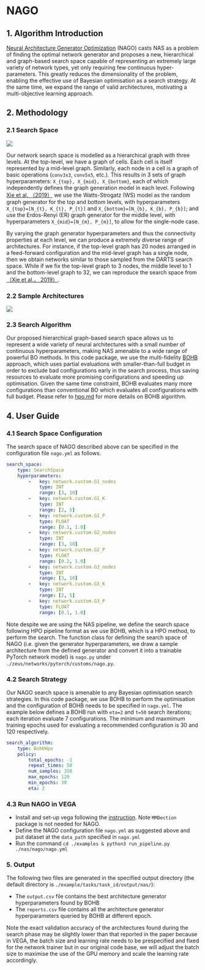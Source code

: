 # NAGO

## 1. Algorithm Introduction

[Neural Architecture Generator Optimization](https://arxiv.org/abs/2004.01395) (NAGO) casts NAS as a problem of finding the optimal network generator and proposes a new, hierarchical and graph-based search space capable of representing an extremely large variety of network types, yet only requiring few continuous hyper-parameters. This greatly reduces the dimensionality of the problem, enabling the effective use of Bayesian optimisation as a search strategy. At the same time, we expand the range of valid architectures, motivating a multi-objective learning approach.

## 2. Methodology

### 2.1 Search Space

![](./images/nago_WiringNAS.png)

Our network search space is modelled as a hierarchical graph with three levels. At the top-level, we have a graph of cells. Each cell is itself represented by a mid-level graph. Similarly, each node in a cell is a graph of basic operations (`conv3x3`, `conv5x5`, etc.). This results in 3 sets of graph hyperparameters:
`X_{top}, X_{mid}, X_{bottom}`, each of which independently defines the graph generation model in each level.
Following [Xie et al. （2019）](https://arxiv.org/abs/1904.01569) we use the Watts-Strogatz (WS) model as the random graph generator for the top and bottom levels, with hyperparameters `X_{top}=[N_{t}, K_{t}, P_{t}]` and  `X_{bottom}=[N_{b}, K_{b}, P_{b}]`; and use the Erdos-Renyi (ER) graph generator for the middle level, with hyperparameters `X_{mid}=[N_{m}, P_{m}]`, to allow for the single-node case.

By varying the graph generator hyperparameters and thus the connectivity properties at each level, we can produce a extremely diverse range of architectures. For instance, if the top-level graph has 20 nodes arranged in a feed-forward configuration and the mid-level graph has a single node, then we obtain networks similar to those sampled from the DARTS search space. While if we fix the top-level graph to 3 nodes, the middle level to 1 and the bottom-level graph to 32, we can reproduce the search space from [（Xie et al.， 2019）](https://arxiv.org/abs/1904.01569).

### 2.2 Sample Architectures

![](./images/nago_arch_samples.png)

### 2.3 Search Algorithm

Our proposed hierarchical graph-based search space allows us to represent a wide variety of neural architectures with a small number of continuous hyperparameters, making NAS amenable to a wide range of powerful BO methods. In this code package, we use the multi-fidelity [BOHB](https://arxiv.org/abs/1807.01774) approach, which uses partial evaluations with smaller-than-full budget in order to exclude bad configurations early in the search process, thus saving resources to evaluate more promising configurations and speeding up optimisation.
 Given the same time constraint, BOHB evaluates many more configurations than conventional BO which evaluates all configurations with full budget. Please refer to [hpo.md](./docs/en/algorithms/hpo.md) for more details on BOHB algorithm.

## 4. User Guide

### 4.1 Search Space Configuration

The search space of NAGO described above can be specified in the configuration file `nago.yml` as follows.

```yaml
search_space:
    type: SearchSpace
    hyperparameters:
        -   key: network.custom.G1_nodes
            type: INT
            range: [3, 10]
        -   key: network.custom.G1_K
            type: INT
            range: [2, 5]
        -   key: network.custom.G1_P
            type: FLOAT
            range: [0.1, 1.0]
        -   key: network.custom.G2_nodes
            type: INT
            range: [3, 10]
        -   key: network.custom.G2_P
            type: FLOAT
            range: [0.2, 1.0]
        -   key: network.custom.G3_nodes
            type: INT
            range: [3, 10]
        -   key: network.custom.G3_K
            type: INT
            range: [2, 5]
        -   key: network.custom.G3_P
            type: FLOAT
            range: [0.1, 1.0]
```

Note despite we are using the NAS pipeline, we define the search space following HPO pipeline format as we use BOHB, which is a HPO method, to perform the search.
The function class for defining the search space of NAGO (i.e. given the generator hyperparameters, we draw a sample architecture from the defined generator and convert it into a trainable PyTorch network model) is `nago.py` under `./zeus/networks/pytorch/customs/nago.py`.

### 4.2 Search Strategy

Our NAGO search space is amenable to any Bayesian optimisation search strategies. In this code package, we use BOHB to perform the optimisation and the configuration of BOHB needs to be specified in `nago.yml`. The example below defines a BOHB run with `eta=2` and `t=50` search iterations; each iteration evaluate 7 configurations. The minimum and maxmimum training epochs used for evaluating a recommended configuration is 30 and 120 respectively.  

```yaml
search_algorithm:
    type: BohbHpo
    policy:
        total_epochs: -1
        repeat_times: 50
        num_samples: 350
        max_epochs: 120
        min_epochs: 30
        eta: 2
```

### 4.3 Run NAGO in VEGA

- Install and set-up vega following the [instruction](https://github.com/huawei-noah/vega/blob/master/docs/en/user/install.md). Note `MMDection` package is not needed for NAGO.
- Define the NAGO configuration file `nago.yml` as suggested above and put dataset at the `data_path` specified in `nago.yml`
- Run the command `cd ./examples & python3 run_pipeline.py ./nas/nago/nago.yml`

### 5. Output

The following two files are generated in the specified output directory (the default directory is `./example/tasks/task_id/output/nas/`):

- The `output.csv` file contains the best architecture generator hyperparameters found by BOHB
- The `reports.csv` file contains all the architecture generator hyperparameters queried by BOHB at different epoch.

Note the exact validation accuracy of the architectures found during the search phase may be slightly lower than that reported in the paper because in VEGA, the batch size and learning rate needs to be prespecified and fixed for the network trainer but in our original code base, we will adjust the batch size to maximise the use of the GPU memory and scale the learning rate accordingly.  